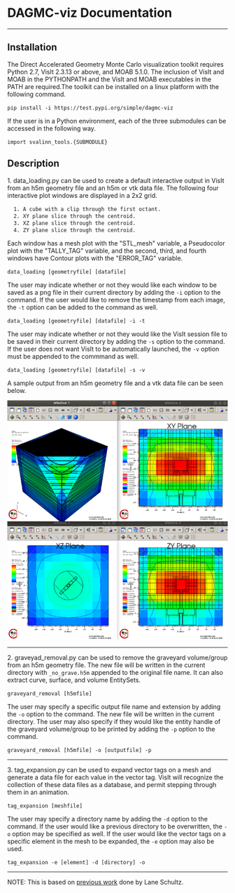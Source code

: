 # DAGMC-viz Documentation
----------------------------------------

## Installation

The Direct Accelerated Geometry Monte Carlo visualization toolkit requires Python 2.7, VisIt 2.3.13 or above, and MOAB 5.1.0. The inclusion of VisIt and MOAB in the PYTHONPATH and the VisIt and MOAB executables in the PATH are required.The toolkit can be installed on a linux platform with the following command.

```
pip install -i https://test.pypi.org/simple/dagmc-viz
```

If the user is in a Python environment, each of the three submodules can be accessed in the following way.

```
import svalinn_tools.{SUBMODULE}
```

## Description

<span>1.</span> data_loading.py can be used to create a default interactive output in VisIt from an h5m geometry file and an h5m or vtk data file. The following four interactive plot windows are displayed in a 2x2 grid.

      1. A cube with a clip through the first octant.
      2. XY plane slice through the centroid.
      3. XZ plane slice through the centroid.
      4. ZY plane slice through the centroid.

Each window has a mesh plot with the "STL_mesh" variable, a Pseudocolor plot with the "TALLY_TAG" variable, and the second, third, and fourth windows have Contour plots with the "ERROR_TAG" variable.

```
data_loading [geometryfile] [datafile]
```

The user may indicate whether or not they would like each window to be saved as a png file in their current directory by adding the ```-i``` option to the command. If the user would like to remove the timestamp from each image, the ```-t``` option can be added to the command as well.

```
data_loading [geometryfile] [datafile] -i -t
```

The user may indicate whether or not they would like the VisIt session file to be saved in their current directory by adding the ```-s``` option to the command. If the user does not want VisIt to be automatically launched, the ```-v``` option must be appended to the commmand as well.

```
data_loading [geometryfile] [datafile] -s -v
```

A sample output from an h5m geometry file and a vtk data file can be seen below.

![alt text](https://raw.githubusercontent.com/piperlincoln/DAGMC-viz/add-setup-script/svalinn_tools/img/README_example.png)

----------------------------------------

<span>2.</span> graveyad_removal.py can be used to remove the graveyard volume/group from an h5m geometry file. The new file will be written in the current directory with ```_no_grave.h5m``` appended to the original file name. It can also extract curve, surface, and volume EntitySets.

```
graveyard_removal [h5mfile]
```

The user may specify a specific output file name and extension by adding the ```-o``` option to the command. The new file will be written in the current directory. The user may also specify if they would like the entity handle of the graveyard volume/group to be printed by adding the ```-p``` option to the command.

```
graveyard_removal [h5mfile] -o [outputfile] -p
```

----------------------------------------

<span>3.</span> tag_expansion.py can be used to expand vector tags on a mesh and generate a data file for each value in the vector tag. VisIt will recognize the collection of these data files as a database, and permit stepping through them in an animation.

```
tag_expansion [meshfile]
```

The user may specify a directory name by adding the ```-d``` option to the command. If the user would like a previous directory to be overwritten, the ```-o``` option may be specified as well. If the user would like the vector tags on a specific element in the mesh to be expanded, the ```-e``` option may also be used.

```
tag_expansion -e [element] -d [directory] -o
```
----------------------------------------

NOTE: This is based on [previous work](https://github.com/piperlincoln/DAGMC-viz/tree/lane-progress) done by Lane Schultz.
